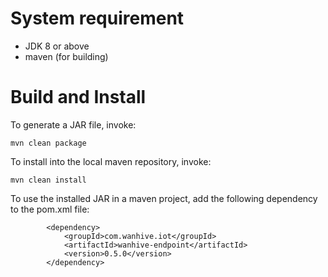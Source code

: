 # System requirement

* JDK 8 or above
* maven (for building)

# Build and Install

To generate a JAR file, invoke:

```
mvn clean package
```

To install into the local maven repository, invoke:

```
mvn clean install
```

To use the installed JAR in a maven project, add the following dependency to the pom.xml file:

```
		<dependency>
			<groupId>com.wanhive.iot</groupId>
			<artifactId>wanhive-endpoint</artifactId>
			<version>0.5.0</version>
		</dependency>
```
